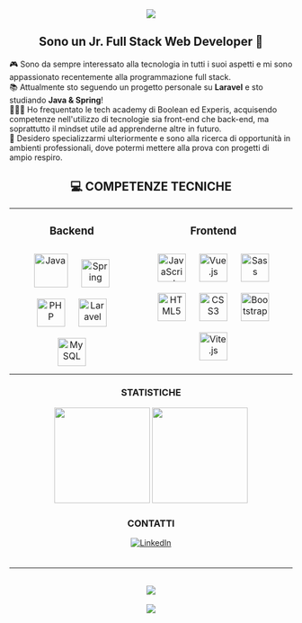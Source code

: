 <div align="center">
<img src="https://readme-typing-svg.demolab.com?font=Roboto&weight=600&size=32&duration=3000&pause=500&color=F79E2F&center=true&vCenter=true&width=650&lines=Hey!+%F0%9F%91%8B;Sono+Vincenzo;benvenuto+sul+mio+profilo+GitHub!" />
</div>


## <div align="center"> Sono un Jr. Full Stack Web Developer 🚀</div>

<div align="left">🎮 Sono da sempre interessato alla tecnologia in tutti i suoi aspetti e mi sono appassionato recentemente alla programmazione full stack.</div>
<div align="left">📚 Attualmente sto seguendo un progetto personale su <b>Laravel</b> e sto studiando <b>Java & Spring</b>!</div>
<div align="left">👨🏻‍💻 Ho frequentato le tech academy di Boolean ed Experis, acquisendo competenze nell'utilizzo di tecnologie sia front-end che back-end, ma soprattutto il mindset utile ad apprenderne altre in futuro.</div>
<div align="left">🌱 Desidero specializzarmi ulteriormente e sono alla ricerca di opportunità in ambienti professionali, dove potermi mettere alla prova con progetti di ampio respiro.</div>

## <div align="center">💻 COMPETENZE TECNICHE</div>

<div align="center">
<table><tr>

<td valign="top" height="170">
  
### <div align="center">Backend</div>  
<div align="center">  
<a href="https://www.java.com/it/" target="_blank"><img style="margin: 10px" src="https://brandslogos.com/wp-content/uploads/images/large/java-logo.png" alt="Java" title="Java" height="60" /></a>  
<a href="https://spring.io/" target="_blank"><img style="margin: 10px" src="https://encrypted-tbn0.gstatic.com/images?q=tbn:ANd9GcS3Noub1bn2c-qaMhUDPdfkEBfuEkQEaCMsQvURts7WzfPSElJ8IbbkkPKftCyV0R1mzPU&usqp=CAU" alt="Spring" title="Spring" height="50" /></a>  
<a href="https://www.php.net/" target="_blank"><img style="margin: 10px" src="https://upload.wikimedia.org/wikipedia/commons/thumb/2/27/PHP-logo.svg/260px-PHP-logo.svg.png" alt="PHP" title="PHP" height="50" /></a>  
<a href="https://laravel.com/" target="_blank"><img style="margin: 10px" src="https://upload.wikimedia.org/wikipedia/commons/thumb/9/9a/Laravel.svg/1200px-Laravel.svg.png" alt="Laravel" title="Laravel" height="50" /></a>  
<a href="https://www.mysql.com/" target="_blank"><img style="margin: 10px" src="https://www.geekandjob.com/uploads/wiki/eceb15684d4183c66f73c1a9bb777eef708b2b66.png" alt="MySQL" title="MySQL" height="50" /></a>   

</div>
</td>

<td valign="top" height="170">
  
 ### <div align="center">Frontend</div>  
  
<div align="center">  
<a href="https://www.javascript.com/" target="_blank"><img style="margin: 10px" src="https://upload.wikimedia.org/wikipedia/commons/thumb/6/6a/JavaScript-logo.png/800px-JavaScript-logo.png" alt="JavaScript" title="JavaScript" height="50" /></a>  
<a href="https://vuejs.org/" target="_blank"><img style="margin: 10px" src="https://upload.wikimedia.org/wikipedia/commons/thumb/9/95/Vue.js_Logo_2.svg/1200px-Vue.js_Logo_2.svg.png" alt="Vue.js" title="Vue.js" height="50" /></a>  
<a href="https://sass-lang.com/" target="_blank"><img style="margin: 10px" src="https://www.freecodecamp.org/news/content/images/2022/04/sass-image.png" alt="Sass" title="Sass" height="50" /></a> 
<a href="https://en.wikipedia.org/wiki/HTML5" target="_blank"><img style="margin: 10px" src="https://upload.wikimedia.org/wikipedia/commons/thumb/6/61/HTML5_logo_and_wordmark.svg/640px-HTML5_logo_and_wordmark.svg.png" alt="HTML5" title="HTML5" height="50" /></a>
<a href="https://www.w3schools.com/css/" target="_blank"><img style="margin: 10px" src="https://upload.wikimedia.org/wikipedia/commons/thumb/d/d5/CSS3_logo_and_wordmark.svg/1200px-CSS3_logo_and_wordmark.svg.png" alt="CSS3" title="CSS3" height="50" /></a> 
<a href="https://getbootstrap.com/docs/5.3/getting-started/introduction/" target="_blank"><img style="margin: 10px" src="https://cdn-icons-png.flaticon.com/512/5968/5968672.png" alt="Bootstrap" title="Bootstrap" height="50" /></a>
<a href="https://vitejs.dev/" target="_blank"><img style="margin: 10px" src="https://vitejs.dev/logo-with-shadow.png" alt="Vite.js" title="Vite" height="50" /></a>
</div>
</td>
  
</tr>
</table>  
</div> 

### <div align="center">STATISTICHE</div>
<div align="center">
<img src="https://github-readme-stats.vercel.app/api?username=VincenzoTavassi&show_icons=true&theme=flag-india" height="170">
<img src="https://github-readme-stats.vercel.app/api/top-langs/?username=VincenzoTavassi&layout=compact&size_weight=0.5&count_weight=0.5&&hide=html,css&hide_progress=true" height="170">
</div>

### <div align="center">CONTATTI</div>
<div align="center">
<a href="https://www.linkedin.com/in/vincenzotavassi/" target="_blank">
<img src="https://img.shields.io/badge/LinkedIn-0077B5?style=for-the-badge&logo=linkedin&logoColor=white" alt="LinkedIn" style="margin-bottom: 5px;" />
</a>  
</div>

<br />

<hr />

<br />

<div align="center"><img src="https://komarev.com/ghpvc/?username=VincenzoTavassi&style=for-the-badge&color=F47B22" /></div>
<br />
<div align="center"><img src="https://img.shields.io/github/followers/VincenzoTavassi?label=follow&style=social" /></div>


<!--
**VincenzoTavassi/VincenzoTavassi** is a ✨ _special_ ✨ repository because its `README.md` (this file) appears on your GitHub profile.

Here are some ideas to get you started:

- 🔭 I’m currently working on ...
- 🌱 I’m currently learning ...
- 👯 I’m looking to collaborate on ...
- 🤔 I’m looking for help with ...
- 💬 Ask me about ...
- 📫 How to reach me: ...
- 😄 Pronouns: ...
- ⚡ Fun fact: ...
-->

